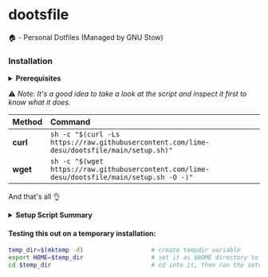 # dootsfile
🏠 - Personal Dotfiles (Managed by GNU Stow)

### Installation

<details>
<summary><strong> Prerequisites </strong></summary>

Must have: `chsh curl git jq nvim stow tar wget zsh`
- **chsh** - for changing your default shell
- **curl/wget and jq** - for downloading stuff on github releases
- **nvim** - as for default editor
- **tar** - for extracting files
- **zsh** - for interactive shell
- **wl-copy** - for clipboard utilities on wayland (optional)
- **hotel** - trivago

Any Nerd Fonts installed on used by your terminal emulator to display icon 
(Highly Recommended: JetBrains Mono, since most of the config using this font)

You can use my script to download any Nerd Fonts
(requires [fzf](https://github.com/junegunn/fzf))
```
sh -c "$(curl -Ls https://raw.githubusercontent.com/lime-desu/dootsfile/main/bin/nf-dl)"
```
or
```
sh -c "$(wget https://raw.githubusercontent.com/lime-desu/dootsfile/main/bin/nf-dl -O -)"
```
</details>

⚠️ _Note: It's a good idea to take a look at the script and inspect it first to know what it does._ 

| Method    | Command                                                                                     |
| :-------- | :-----------------------------------------------------------------------------------------  |
| **curl**  | `sh -c "$(curl -Ls https://raw.githubusercontent.com/lime-desu/dootsfile/main/setup.sh)"`   |
| **wget**  | `sh -c "$(wget https://raw.githubusercontent.com/lime-desu/dootsfile/main/setup.sh -O -)"`  |

And that's all 👌

<details>
<summary><strong> Setup Script Summary </strong></summary>

  - This will get all the files from the source (and store it on `$HOME/Git/Local/dootsfile`)
  - Create symbolic links (using [stow](https://www.gnu.org/software/stow/) for bin, config, icons, and themes, based on xdg-spec directories. (Backup existing files and rename with `.doots` extension.)
  - Setup zsh as a default shell, after setting this up:
    - this will automatically install and use [Oh-My-Zsh](https://ohmyz.sh/) framework and download it's defined custom plugins
    - it will also download [Oh-My-Tmux](https://github.com/gpakosz/.tmux) too and tmux plugins
  - Set up Firefox/Librewolf search engine shortcuts, you can find it on `about:preferences#search`. (Not custom CSS).
    - shortcut for search engine for quick search, example `:gh` will search on github `:r/` will search subreddit, `:so` stackoverflow,`:y` youtube and etc.
    - and it will also execute [Firefox-Ui-Fix](https://github.com/black7375/Firefox-UI-Fix) installation script
  - Install [phinger-cursors](https://github.com/phisch/phinger-cursors) icons as a mouse/cursor theme and [adw-gtk3](https://github.com/lassekongo83/adw-gtk3) for consistent gtk looking theme (will fetch it from github releases)
  - If on Gnome De:
    - This will also import all my of Gnome Keybindings (including Custom keybindings, and Gnome Shell Shortcut aswell as [Pop!_Os-Shell](https://github.com/pop-os/shell) too)
  - Lastly, if Flatpak is installed, set it up and add the Flathub repository. Install useful apps like [Flatseal](https://flathub.org/apps/details/com.github.tchx84.Flatseal), [Extension Manager](https://flathub.org/apps/details/com.mattjakeman.ExtensionManager) (on Gnome), and [Junction](https://flathub.org/apps/details/re.sonny.Junction) (for fzf dependencies).
  
 **Additional note:**
> Before running the command make sure you're not on tmux first (some script will not work I found out when I'm inside tmux the $XDG_{CURRENT,SESSION}_DESKTOP became unset idk if this some tmux bug or not)

> The color scheme used is [Catppuccin Mocha](https://github.com/catppuccin) (which has already been set up and configured via its submodules.)

> In Neovim, I use Vanilla [Lazy Vim](https://www.lazyvim.org/) configuration, with the only modification being the Catppuccin color scheme and the Lualine. (idk how to configure it yet and i'm still nub)

 </details>
 
  #### Testing this out on a temporary installation:
  ```sh
  temp_dir=$(mktemp -d)                   # create tempdir variable
  export HOME=$temp_dir                   # set it as $HOME directory to don't dirty your ~
  cd $temp_dir                            # cd into it, then ran the setup script above
  ```
